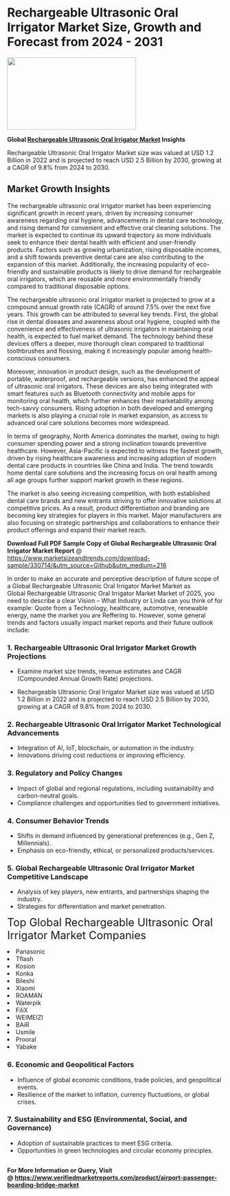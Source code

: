 <H1>Rechargeable Ultrasonic Oral Irrigator Market Size, Growth and Forecast from 2024 - 2031</H1><img class="aligncenter size-medium wp-image-584254" src="https://thirdeyenews.in/wp-content/uploads/2024/09/Global-Market-Research-300x168.jpeg" alt="" width="300" height="168" /><p><strong>Global&nbsp;<a href="https://www.marketsizeandtrends.com/download-sample/330714/&amp;utm_source=Github&utm_medium=216">Rechargeable Ultrasonic Oral Irrigator Market</a> Insights</strong></p><p>Rechargeable Ultrasonic Oral Irrigator Market size was valued at USD 1.2 Billion in 2022 and is projected to reach USD 2.5 Billion by 2030, growing at a CAGR of 9.8% from 2024 to 2030.</p><p><h2>Market Growth Insights</h2> <p>The rechargeable ultrasonic oral irrigator market has been experiencing significant growth in recent years, driven by increasing consumer awareness regarding oral hygiene, advancements in dental care technology, and rising demand for convenient and effective oral cleaning solutions. The market is expected to continue its upward trajectory as more individuals seek to enhance their dental health with efficient and user-friendly products. Factors such as growing urbanization, rising disposable incomes, and a shift towards preventive dental care are also contributing to the expansion of this market. Additionally, the increasing popularity of eco-friendly and sustainable products is likely to drive demand for rechargeable oral irrigators, which are reusable and more environmentally friendly compared to traditional disposable options. </p> <p>The rechargeable ultrasonic oral irrigator market is projected to grow at a compound annual growth rate (CAGR) of around 7.5% over the next five years. This growth can be attributed to several key trends. First, the global rise in dental diseases and awareness about oral hygiene, coupled with the convenience and effectiveness of ultrasonic irrigators in maintaining oral health, is expected to fuel market demand. The technology behind these devices offers a deeper, more thorough clean compared to traditional toothbrushes and flossing, making it increasingly popular among health-conscious consumers.</p> <p>Moreover, innovation in product design, such as the development of portable, waterproof, and rechargeable versions, has enhanced the appeal of ultrasonic oral irrigators. These devices are also being integrated with smart features such as Bluetooth connectivity and mobile apps for monitoring oral health, which further enhances their marketability among tech-savvy consumers. Rising adoption in both developed and emerging markets is also playing a crucial role in market expansion, as access to advanced oral care solutions becomes more widespread.</p> <p>In terms of geography, North America dominates the market, owing to high consumer spending power and a strong inclination towards preventive healthcare. However, Asia-Pacific is expected to witness the fastest growth, driven by rising healthcare awareness and increasing adoption of modern dental care products in countries like China and India. The trend towards home dental care solutions and the increasing focus on oral health among all age groups further support market growth in these regions.</p> <p>The market is also seeing increasing competition, with both established dental care brands and new entrants striving to offer innovative solutions at competitive prices. As a result, product differentiation and branding are becoming key strategies for players in this market. Major manufacturers are also focusing on strategic partnerships and collaborations to enhance their product offerings and expand their market reach.</p> <p></p><p><span class=""><strong>Download Full PDF Sample Copy of Global Rechargeable Ultrasonic Oral Irrigator Market Report</strong> @ <a href="https://www.marketsizeandtrends.com/download-sample/330714/&amp;utm_source=Github&utm_medium=216" target="_blank">https://www.marketsizeandtrends.com/download-sample/330714/&amp;utm_source=Github&utm_medium=216</a></span></p><p>In order to make an accurate and perceptive description of future scope of a Global&nbsp;Rechargeable Ultrasonic Oral Irrigator Market Market as Global&nbsp;Rechargeable Ultrasonic Oral Irrigator Market Market of 2025, you need to describe a clear Vision &ndash; What Industry or Linda can you think of for example: Quote from a Technology, healthcare, automotive, renewable energy, name the market you are Reffering to. However, some general trends and factors usually impact market reports and their future outlook include:</p><h3>1.&nbsp;<strong>Rechargeable Ultrasonic Oral Irrigator Market Growth Projections</strong></h3><ul><li>Examine market size trends, revenue estimates and CAGR (Compounded Annual Growth Rate) projections.</li><li><p>Rechargeable Ultrasonic Oral Irrigator Market size was valued at USD 1.2 Billion in 2022 and is projected to reach USD 2.5 Billion by 2030, growing at a CAGR of 9.8% from 2024 to 2030.</p></li></ul><h3>2.&nbsp;<strong>Rechargeable Ultrasonic Oral Irrigator Market Technological Advancements</strong></h3><ul><li>Integration of AI, IoT, blockchain, or automation in the industry.</li><li>Innovations driving cost reductions or improving efficiency.</li></ul><h3>3.&nbsp;<strong>Regulatory and Policy Changes</strong></h3><ul><li>Impact of global and regional regulations, including sustainability and carbon-neutral goals.</li><li>Compliance challenges and opportunities tied to government initiatives.</li></ul><h3>4.&nbsp;<strong>Consumer Behavior Trends</strong></h3><ul><li>Shifts in demand influenced by generational preferences (e.g., Gen Z, Millennials).</li><li>Emphasis on eco-friendly, ethical, or personalized products/services.</li></ul><h3>5.&nbsp;<strong>Global Rechargeable Ultrasonic Oral Irrigator Market Competitive Landscape</strong></h3><ul><li>Analysis of key players, new entrants, and partnerships shaping the industry.</li><li>Strategies for differentiation and market penetration.</li></ul><p data-pm-slice="1 1 []"><span style="color: inherit; font-family: inherit; font-size: 25px;">Top Global Rechargeable Ultrasonic Oral Irrigator Market Companies</span></p><div class="" data-test-id=""><p><li>Panasonic</li><li> Tflash</li><li> Kosion</li><li> Konka</li><li> Bileshi</li><li> Xiaomi</li><li> ROAMAN</li><li> Waterpik</li><li> FiliX</li><li> WEIMEIZI</li><li> BAiR</li><li> Usmile</li><li> Prooral</li><li> Yabake</li></p></div><h3>6.&nbsp;<strong>Economic and Geopolitical Factors</strong></h3><ul><li>Influence of global economic conditions, trade policies, and geopolitical events.</li><li>Resilience of the market to inflation, currency fluctuations, or global crises.</li></ul><h3>7.&nbsp;<strong>Sustainability and ESG (Environmental, Social, and Governance)</strong></h3><ul><li>Adoption of sustainable practices to meet ESG criteria.</li><li>Opportunities in green technologies and circular economy principles.</li></ul><h2><strong style="font-size: 14px;">For More Information or Query, Visit @&nbsp;</strong><a style="background-color: #ffffff; font-size: 14px;" href="https://www.marketsizeandtrends.com/report/rechargeable-ultrasonic-oral-irrigator-market/" target="_blank">https://www.verifiedmarketreports.com/product/airport-passenger-boarding-bridge-market</a></h2>
